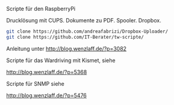 Scripte für den RaspberryPi

Drucklösung mit CUPS. Dokumente zu PDF. Spooler. Dropbox.

```bash
git clone https://github.com/andreafabrizi/Dropbox-Uploader/
git clone https://github.com/IT-Berater/tw-scripte/
```

Anleitung unter http://blog.wenzlaff.de/?p=3082


Scripte für das Wardriving mit Kismet, siehe

http://blog.wenzlaff.de/?p=5368


Scripte für SNMP siehe

http://blog.wenzlaff.de/?p=5476
